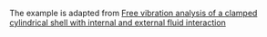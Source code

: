 The example is adapted from [Free vibration analysis of a clamped cylindrical shell with internal and external fluid interaction](https://doi.org/10.1016/j.jfluidstructs.2024.104079)
